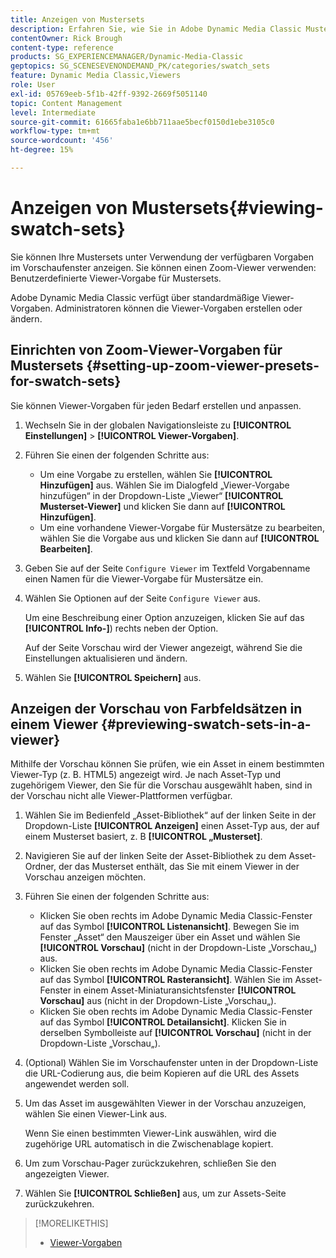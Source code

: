 ```yaml
---
title: Anzeigen von Mustersets
description: Erfahren Sie, wie Sie in Adobe Dynamic Media Classic Mustersätze anzeigen.
contentOwner: Rick Brough
content-type: reference
products: SG_EXPERIENCEMANAGER/Dynamic-Media-Classic
geptopics: SG_SCENESEVENONDEMAND_PK/categories/swatch_sets
feature: Dynamic Media Classic,Viewers
role: User
exl-id: 05769eeb-5f1b-42ff-9392-2669f5051140
topic: Content Management
level: Intermediate
source-git-commit: 61665faba1e6bb711aae5becf0150d1ebe3105c0
workflow-type: tm+mt
source-wordcount: '456'
ht-degree: 15%

---
```


# Anzeigen von Mustersets{#viewing-swatch-sets}

Sie können Ihre Mustersets unter Verwendung der verfügbaren Vorgaben im Vorschaufenster anzeigen. Sie können einen Zoom-Viewer verwenden: Benutzerdefinierte Viewer-Vorgabe für Mustersets.

Adobe Dynamic Media Classic verfügt über standardmäßige Viewer-Vorgaben. Administratoren können die Viewer-Vorgaben erstellen oder ändern.

## Einrichten von Zoom-Viewer-Vorgaben für Mustersets {#setting-up-zoom-viewer-presets-for-swatch-sets}

Sie können Viewer-Vorgaben für jeden Bedarf erstellen und anpassen.

1. Wechseln Sie in der globalen Navigationsleiste zu **[!UICONTROL Einstellungen]** > **[!UICONTROL Viewer-Vorgaben]**.
1. Führen Sie einen der folgenden Schritte aus:

   * Um eine Vorgabe zu erstellen, wählen Sie **[!UICONTROL Hinzufügen]** aus. Wählen Sie im Dialogfeld „Viewer-Vorgabe hinzufügen“ in der Dropdown-Liste „Viewer“ **[!UICONTROL Musterset-Viewer]** und klicken Sie dann auf **[!UICONTROL Hinzufügen]**.
   * Um eine vorhandene Viewer-Vorgabe für Mustersätze zu bearbeiten, wählen Sie die Vorgabe aus und klicken Sie dann auf **[!UICONTROL Bearbeiten]**.

1. Geben Sie auf der Seite `Configure Viewer` im Textfeld Vorgabenname einen Namen für die Viewer-Vorgabe für Mustersätze ein.
1. Wählen Sie Optionen auf der Seite `Configure Viewer` aus.

   Um eine Beschreibung einer Option anzuzeigen, klicken Sie auf das **[!UICONTROL Info-]**) rechts neben der Option.

   Auf der Seite Vorschau wird der Viewer angezeigt, während Sie die Einstellungen aktualisieren und ändern.

1. Wählen Sie **[!UICONTROL Speichern]** aus.

## Anzeigen der Vorschau von Farbfeldsätzen in einem Viewer {#previewing-swatch-sets-in-a-viewer}

Mithilfe der Vorschau können Sie prüfen, wie ein Asset in einem bestimmten Viewer-Typ (z. B. HTML5) angezeigt wird. Je nach Asset-Typ und zugehörigem Viewer, den Sie für die Vorschau ausgewählt haben, sind in der Vorschau nicht alle Viewer-Plattformen verfügbar.

1. Wählen Sie im Bedienfeld „Asset-Bibliothek“ auf der linken Seite in der Dropdown-Liste **[!UICONTROL Anzeigen]** einen Asset-Typ aus, der auf einem Musterset basiert, z. B **[!UICONTROL „Musterset]**.
1. Navigieren Sie auf der linken Seite der Asset-Bibliothek zu dem Asset-Ordner, der das Musterset enthält, das Sie mit einem Viewer in der Vorschau anzeigen möchten.
1. Führen Sie einen der folgenden Schritte aus:

   * Klicken Sie oben rechts im Adobe Dynamic Media Classic-Fenster auf das Symbol **[!UICONTROL Listenansicht]**. Bewegen Sie im Fenster „Asset“ den Mauszeiger über ein Asset und wählen Sie **[!UICONTROL Vorschau]** (nicht in der Dropdown-Liste „Vorschau„) aus.
   * Klicken Sie oben rechts im Adobe Dynamic Media Classic-Fenster auf das Symbol **[!UICONTROL Rasteransicht]**. Wählen Sie im Asset-Fenster in einem Asset-Miniaturansichtsfenster **[!UICONTROL Vorschau]** aus (nicht in der Dropdown-Liste „Vorschau„).
   * Klicken Sie oben rechts im Adobe Dynamic Media Classic-Fenster auf das Symbol **[!UICONTROL Detailansicht]**. Klicken Sie in derselben Symbolleiste auf **[!UICONTROL Vorschau]** (nicht in der Dropdown-Liste „Vorschau„).

1. (Optional) Wählen Sie im Vorschaufenster unten in der Dropdown-Liste die URL-Codierung aus, die beim Kopieren auf die URL des Assets angewendet werden soll.
1. Um das Asset im ausgewählten Viewer in der Vorschau anzuzeigen, wählen Sie einen Viewer-Link aus.

   Wenn Sie einen bestimmten Viewer-Link auswählen, wird die zugehörige URL automatisch in die Zwischenablage kopiert.

1. Um zum Vorschau-Pager zurückzukehren, schließen Sie den angezeigten Viewer.
1. Wählen Sie **[!UICONTROL Schließen]** aus, um zur Assets-Seite zurückzukehren.

>[!MORELIKETHIS]
>
>* [Viewer-Vorgaben](application-setup.md#viewer_presets)
